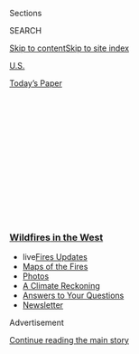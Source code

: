 <div id="app">

<div>

<div>

<div>

<div class="NYTAppHideMasthead css-1q2w90k e1suatyy0">

<div class="section css-ui9rw0 e1suatyy2">

<div class="css-eph4ug er09x8g0">

<div class="css-6n7j50">

</div>

<span class="css-1dv1kvn">Sections</span>

<div class="css-10488qs">

<span class="css-1dv1kvn">SEARCH</span>

</div>

[Skip to content](#site-content)[Skip to site
index](#site-index)

</div>

<div id="masthead-section-label" class="css-1wr3we4 eaxe0e00">

[U.S.](https://www.nytimes3xbfgragh.onion/section/us)

</div>

<div class="css-10698na e1huz5gh0">

</div>

</div>

<div id="masthead-bar-one" class="section hasLinks css-15hmgas e1csuq9d3">

<div class="css-uqyvli e1csuq9d0">

</div>

<div class="css-1uqjmks e1csuq9d1">

</div>

<div class="css-9e9ivx">

[](https://myaccount.nytimes3xbfgragh.onion/auth/login?response_type=cookie&client_id=vi)

</div>

<div class="css-1bvtpon e1csuq9d2">

[Today’s
Paper](https://www.nytimes3xbfgragh.onion/section/todayspaper)

</div>

</div>

</div>

</div>

<div data-aria-hidden="false">

<div id="site-content" data-role="main">

<div>

<div class="css-1aor85t" style="opacity:0.000000001;z-index:-1;visibility:hidden">

<div class="css-1hqnpie">

<div class="css-epjblv">

<span class="css-17xtcya">[U.S.](/section/us)</span><span class="css-x15j1o">|</span><span class="css-fwqvlz">How
the Wildfires Started, and Other Answers You
Need</span>

</div>

<div class="css-k008qs">

<div class="css-1iwv8en">

<span class="css-18z7m18"></span>

<div>

</div>

</div>

<span class="css-1n6z4y">https://nyti.ms/3mgYF7s</span>

<div class="css-1705lsu">

<div class="css-4xjgmj">

<div class="css-4skfbu" data-role="toolbar" data-aria-label="Social Media Share buttons, Save button, and Comments Panel with current comment count" data-testid="share-tools">

  - 
  - 
  - 
  - 
    
    <div class="css-6n7j50">
    
    </div>

  - 

</div>

</div>

</div>

</div>

</div>

</div>

<div class="css-13pd83m">

<div class="css-l9svim">

### [<span class="css-pa1jbp"><span class="css-1rxm0ex">Wildfires</span><span class="css-1rxm0ex"> in the West</span></span>](https://www.nytimes3xbfgragh.onion/spotlight/california-wildfires?name=styln-california-wildfires&region=TOP_BANNER&block=storyline_menu_recirc&action=click&pgtype=Article&impression_id=ae3633f0-f52e-11ea-90d3-2f0ff35b997f&variant=undefined)

  - <span class="css-1qkutce"><span class="css-12clwdu">live</span>[Fires
    Updates](https://www.nytimes3xbfgragh.onion/2020/09/12/us/wildfires-live-updates.html?name=styln-california-wildfires&region=TOP_BANNER&block=storyline_menu_recirc&action=click&pgtype=Article&impression_id=ae365b00-f52e-11ea-90d3-2f0ff35b997f&variant=undefined)</span>
  - <span class="css-1qkutce">[Maps of the
    Fires](https://www.nytimes3xbfgragh.onion/interactive/2020/us/fires-map-tracker.html?name=styln-california-wildfires&region=TOP_BANNER&block=storyline_menu_recirc&action=click&pgtype=Article&impression_id=ae365b01-f52e-11ea-90d3-2f0ff35b997f&variant=undefined)</span>
  - <span class="css-1qkutce">[Photos](https://www.nytimes3xbfgragh.onion/article/wildfires-photos-california-oregon-washington-state.html?name=styln-california-wildfires&region=TOP_BANNER&block=storyline_menu_recirc&action=click&pgtype=Article&impression_id=ae365b02-f52e-11ea-90d3-2f0ff35b997f&variant=undefined)</span>
  - <span class="css-1qkutce">[A Climate
    Reckoning](https://www.nytimes3xbfgragh.onion/2020/09/10/us/climate-change-california-wildfires.html?name=styln-california-wildfires&region=TOP_BANNER&block=storyline_menu_recirc&action=click&pgtype=Article&impression_id=ae365b03-f52e-11ea-90d3-2f0ff35b997f&variant=undefined)</span>
  - <span class="css-1qkutce">[Answers to Your
    Questions](https://www.nytimes3xbfgragh.onion/article/wildfires-california-oregon-washington.html?name=styln-california-wildfires&region=TOP_BANNER&block=storyline_menu_recirc&action=click&pgtype=Article&impression_id=ae365b04-f52e-11ea-90d3-2f0ff35b997f&variant=undefined)</span>
  - <span class="css-1qkutce">[Newsletter](https://www.nytimes3xbfgragh.onion/2020/09/09/us/california-wildfires.html?name=styln-california-wildfires&region=TOP_BANNER&block=storyline_menu_recirc&action=click&pgtype=Article&impression_id=ae365b05-f52e-11ea-90d3-2f0ff35b997f&variant=undefined)</span>

</div>

</div>

<div id="top-wrapper" class="css-1sy8kpn">

<div id="top-slug" class="css-l9onyx">

Advertisement

</div>

[Continue reading the main
story](#after-top)

<div class="ad top-wrapper" style="text-align:center;height:100%;display:block;min-height:250px">

<div id="top" class="place-ad" data-position="top" data-size-key="top">

</div>

</div>

<div id="after-top">

</div>

</div>

<div>

<div id="sponsor-wrapper" class="css-1hyfx7x">

<div id="sponsor-slug" class="css-19vbshk">

Supported by

</div>

[Continue reading the main
story](#after-sponsor)

<div id="sponsor" class="ad sponsor-wrapper" style="text-align:center;height:100%;display:block">

</div>

<div id="after-sponsor">

</div>

</div>

<div class="css-186x18t">

</div>

<div class="css-1vkm6nb ehdk2mb0">

# How the Wildfires Started, and Other Answers You Need

</div>

Wildfires are spreading across California, Washington and Oregon at an
astonishing rate. Here is what you need to know about how they started
and what you can do to protect yourself from the smoke.

<div class="css-79elbk" data-testid="photoviewer-wrapper">

<div class="css-z3e15g" data-testid="photoviewer-wrapper-hidden">

</div>

<div class="css-1a48zt4 ehw59r15" data-testid="photoviewer-children">

![<span class="css-16f3y1r e13ogyst0" data-aria-hidden="true">National
Guard members cut a fire line on the West Zone fire, formerly the Bear
Fire, part of the North Complex Fire, Thursday near Feather Falls,
Calif.</span><span class="css-cnj6d5 e1z0qqy90" itemprop="copyrightHolder"><span class="css-1ly73wi e1tej78p0">Credit...</span><span><span>Max
Whittaker for The New York
Times</span></span></span>](https://static01.graylady3jvrrxbe.onion/images/2020/09/11/us/11WILDFIRES-fireline/merlin_176840973_2052cd7d-9895-4efe-8579-7fc385c65513-articleLarge.jpg?quality=75&auto=webp&disable=upscale)

</div>

</div>

<div class="css-18e8msd">

<div class="css-vp77d3 epjyd6m0">

<div class="css-hus3qt ey68jwv0" data-aria-hidden="true">

[![Jill
Cowan](https://static01.graylady3jvrrxbe.onion/images/2018/12/10/multimedia/author-jill-cowan/author-jill-cowan-thumbLarge.png
"Jill Cowan")](https://www.nytimes3xbfgragh.onion/by/jill-cowan)

</div>

<div class="css-1baulvz">

By [<span class="css-1baulvz last-byline" itemprop="name">Jill
Cowan</span>](https://www.nytimes3xbfgragh.onion/by/jill-cowan)

</div>

</div>

  - Sept. 11,
    2020

  - 
    
    <div class="css-4xjgmj">
    
    <div class="css-pvvomx" data-role="toolbar" data-aria-label="Social Media Share buttons, Save button, and Comments Panel with current comment count" data-testid="share-tools">
    
      - 
      - 
      - 
      - 
        
        <div class="css-6n7j50">
        
        </div>
    
      - 
    
    </div>
    
    </div>

</div>

<div class="css-mdjrty">

[Leer en
español](https://www.nytimes3xbfgragh.onion/es/2020/09/10/espanol/estados-unidos/incendios-california-oregon-washington.html "Read in Spanish")

</div>

</div>

<div class="section meteredContent css-1r7ky0e" name="articleBody" itemprop="articleBody">

<div>

</div>

<div class="css-1fanzo5 StoryBodyCompanionColumn">

<div class="css-53u6y8">

[Wildfires](https://www.nytimes3xbfgragh.onion/2020/09/10/us/wildfires-help-ca-or-wa.html)
are burning across the West, plunging California and other states into
compounding crises. As residents confront the fires, the pall of smoke
they create, the region’s continuing heat wave and related challenges,
here are answers to some essential questions.

</div>

</div>

<div class="css-19qgada">

### Here’s what you need to know:

  - [How does this year compare to other wildfire
    seasons?](#link-2930ac44)
  - [How did the wildfires start?](#link-42b22137)
  - [Does climate change play a role?](#link-aec82cb)
  - [Where are the wildfires burning? Which ones are the most
    troubling?](#link-1ca35169)
  - [What is the Air Quality Index and is it safe to go
    outside?](#link-3db5b9c6)
  - [Why was the sky orange?](#link-6c4b976)
  - [Should I wear an N95 mask to protect myself from wildfire
    smoke?](#link-3cde46e0)

</div>

<div class="css-1fanzo5 StoryBodyCompanionColumn">

<div class="css-53u6y8">

## How does this year compare to other wildfire seasons?

This year [is one of the
worst](https://www.nytimes3xbfgragh.onion/2020/08/25/us/california-fires-why-this-year-is-different.html).

Cal Fire, the state’s fire agency, reported on Thursday that
firefighters were battling 29 major fires across the state, and that
more than 3.1 million acres have burned this year, far outstripping any
previous record in the state’s history.

The August Complex fire, which started last month, officially became
[the state’s biggest
wildfire](https://www.fire.ca.gov/media/11416/top20_acres.pdf) ever
recorded, burning 471,185 acres. The third and fourth biggest fires also
started last month.

</div>

</div>

<div class="css-1fanzo5 StoryBodyCompanionColumn">

<div class="css-53u6y8">

At least 23 people have died, including [at least 10
people](https://www.nytimes3xbfgragh.onion/2020/09/10/us/fires-oregon-california-wa-state.html?name=styln-california-wildfires&region=TOP_BANNER&block=storyline_menu_recirc&action=click&pgtype=Article&impression_id=82af8ab0-f443-11ea-afe2-79a10f00ab83&variant=1_Show#link-790daaac)
in the California mountain communities devastated by the Bear Fire and a
1-year-old baby in Washington. Officials worry that the toll will
continue to rise in coming days and weeks as more places become
accessible to rescuers and investigators.

Whole towns in California, as well as Oregon and Washington, have been
essentially burned to the ground.

Daniel Swain, a California climate expert, said recently that he was
alarmed by the sheer breadth and acreage of the blazes burning at the
same time across a variety of ecosystems. On top of that, it’s still
early in the wildfire season, which scientists have
warned<span class="css-8l6xbc evw5hdy0"> </span>is stretching longer and
longer.

“I’m running out of superlatives,” Mr. Swain said — and that was late
last month.

The fact that the fires this year are layered atop the continuing
coronavirus crisis is another reason that it feels so different. For
millions of Californians, the outdoors are a refuge. But now, smoke has
made the air outside toxic across much of the state, [national forests
are
closed](https://www.fs.usda.gov/detail/r5/news-events/?cid=FSEPRD799162),
and some of the places most [treasured by residents could be
damaged](https://www.nytimes3xbfgragh.onion/2020/08/28/us/california-fires-big-basin-redwoods.html).

## How did the wildfires start?

Most of the fires in California are caused by people. The El Dorado
Fire, which has grown to more than 10,000 acres, was ignited when a
family [used a “pyrotechnic
device”](https://www.nytimes3xbfgragh.onion/2020/09/07/us/gender-reveal-party-wildfire.html)
to announce the gender of a new baby.

</div>

</div>

<div class="css-1fanzo5 StoryBodyCompanionColumn">

<div class="css-53u6y8">

Many others are caused by more mundane human actions, like driving [a
car that sends
soot](https://www.nbcnews.com/news/us-news/vehicle-malfunction-behind-giant-apple-wildfire-california-officials-say-n1235711)
into dry vegetation, as was the case with the Apple Fire in Southern
California this year.

Still others have been caused by power transmission lines or other
utility equipment, which may spark and ignite fires in remote areas.
Pacific Gas and Electric equipment [caused the deadly Camp
Fire](https://www.nytimes3xbfgragh.onion/2019/05/15/business/pge-fire.html)
in 2018.

In Oregon, [The Statesman Journal
reported](https://www.statesmanjournal.com/story/news/2020/09/08/oregon-wildfires-santiam-canyon-fires-caused-downed-power-lines/5744657002/)
that fires in the Santiam Canyon area were ignited when falling trees
knocked down power lines.

But sometimes natural phenomena are to blame, igniting fires in
unavoidable ways. Unusual dry lightning storms sparked some of the
biggest blazes.

While it often takes investigators until long after fires have been
extinguished to determine what caused them, this year, [officials have
had to counter false social media rumors and
misinformation](https://www.nytimes3xbfgragh.onion/2020/09/10/us/antifa-wildfires.html?)
that the blazes were set by antifascist activists.

“We’re not seeing any indications of a mass politically influenced arson
campaign,” said Joy Krawczyk, a spokeswoman with the Oregon Department
of Forestry.

Once the fires get started, fierce winds [have blown them out of
control](https://www.nytimes3xbfgragh.onion/2020/09/09/us/wildfires-live-updates.html?#link-54181b61)
up and down the West Coast.

## Does climate change play a role?

Experts say that climate change is driving the severity of the fires —
how big they get, how quickly they spread, and how difficult it is to
fight them as they bear down on communities.

</div>

</div>

<div class="css-1fanzo5 StoryBodyCompanionColumn">

<div class="css-53u6y8">

This year’s fires have been made worse by a [record-shattering heat
wave](https://www.nytimes3xbfgragh.onion/2020/09/04/us/california-heat-wave.html?),
which scientists have said is part of the region’s [increasingly extreme
swings](https://www.nytimes3xbfgragh.onion/2019/03/01/us/california-today-extreme-weather-forecast.html)
between hot, dry weather, when fires are likely to start, and heavy rain
that spurs the growth of plants that will become fuel for fires the next
time the weather turns hot and dry.

Gov. Gavin Newsom of California has emphasized the ties between climate
change and the severity of this year’s fires.

“Never have I felt more of a sense of obligation and a sense of purpose
to maintain California’s leadership not only nationally but
internationally to face climate change head on,” he said on
Tuesday.

<div class="css-1o1i25" data-role="complementary" data-aria-labelledby="storyline-latest-updates">

<div class="css-13hf6pj">

<div class="css-8l22nw">

[Wildfires in the West
›](https://www.nytimes3xbfgragh.onion/spotlight/california-wildfires)

</div>

## [Live Updates](https://www.nytimes3xbfgragh.onion/2020/09/12/us/wildfires-live-updates.html)

<div class="css-1wvsuyz">

<span>Updated </span>

<div class="css-ki347z">

<span class="css-1stvlmo">Sept. 12, 2020, 2:53 p.m.
ET</span><span class="css-kpxlkr"></span>

</div>

<span class="css-1dv1kvn" data-aria-live="polite"></span>

</div>

  - [President Trump will visit California on Monday after destructive
    fires.](https://www.nytimes3xbfgragh.onion/2020/09/12/us/wildfires-live-updates.html#link-f3961ff)
  - [Shifting weather may improve firefighting conditions on the West
    Coast.](https://www.nytimes3xbfgragh.onion/2020/09/12/us/wildfires-live-updates.html#link-7e503ae9)
  - [Oregon’s fire marshal is temporarily replaced as firefighters
    battle
    blazes.](https://www.nytimes3xbfgragh.onion/2020/09/12/us/wildfires-live-updates.html#link-5e4c548d)

<div id="storyline-survey-latest-updates" class="css-l2wsxq styln-survey-component">

</div>

</div>

</div>

The legacy of a more than century-long [policy of total fire
suppression](https://www.nytimes3xbfgragh.onion/2020/09/10/climate/wildfires-climate-policy.html)
is also rearing its ugly head, experts have said. That policy of
extinguishing every fire has harmed ecosystems that naturally depend on
fires to clear space for new growth, as well [as Native American
communities](https://www.nytimes3xbfgragh.onion/2019/08/14/us/klamath-native-american-food.html)
who have used fire to care for huge swaths of land for millenniums.

## Where are the wildfires burning? Which ones are the most troubling?

There are currently dozens of fires burning across the West and many of
them are exploding in size, threatening communities, as well as fouling
the air for millions of people.

“The wildfire situation in California and Oregon has now escalated to
the point that I can no longer keep track of the countless massive,
fast-moving, and potentially very dangerous fires,” Mr. Swain, the
California climate expert, [wrote on
Twitter](https://twitter.com/Weather_West/status/1303458376085508096)
earlier this week. “The geographic scale and intensity of what is
transpiring is truly jarring.”

Meteorologists<span class="css-8l6xbc evw5hdy0"> </span>expressed alarm
at the rapid overnight [growth of the Bear
Fire](https://krcrtv.com/news/local/thousands-scramble-to-escape-bear-fire-as-it-approaches-lake-oroville)
on Wednesday, which [tore through mountain
communities](https://www.nytimes3xbfgragh.onion/2020/09/10/us/wildfires-live-updates.html?#link-7479402)
and came unsettlingly close to where [the town of
Paradise](https://www.mercurynews.com/2020/09/09/panic-in-paradise-nearby-bear-fire-triggers-locals-who-lost-everything-in-camp-fire-to-evacuate-again/)
was devastated<span class="css-8l6xbc evw5hdy0"> </span>in 2018 by [the
Camp
Fire](https://www.nytimes3xbfgragh.onion/interactive/2018/11/18/us/california-camp-fire-paradise.html),
the deadliest on record in the state. The Bear Fire is part of the North
Complex.

</div>

</div>

<div class="css-1fanzo5 StoryBodyCompanionColumn">

<div class="css-53u6y8">

<div class="css-1q1hscp">

<div class="css-1xk4eoy">

<div id="CA">

</div>

</div>

</div>

Over the weekend, the [Creek
Fire,](https://www.fire.ca.gov/incidents/2020/9/4/creek-fire/) which
prompted Mr. Newsom to declare a state of [emergency in Fresno, Mariposa
and Madera
Counties](https://www.nytimes3xbfgragh.onion/2020/09/08/us/california-wildfire-heat-wave.html?name=styln-california-wildfires&region=TOP_BANNER&block=storyline_menu_recirc&action=click&pgtype=Article&impression_id=453ed154-f258-11ea-86d9-af7918bbd709&variant=1_Show),
grew so explosively that members of the California National Guard had to
[rescue trapped campers by
helicopter](https://www.nytimes3xbfgragh.onion/2020/09/08/us/california-wildfires-helicopter-rescue.html?)
from the Sierra National Forest.

## What is the Air Quality Index and is it safe to go outside?

For millions of Californians fortunate enough to be outside the direct
path of the flames, [air
quality](https://www.nytimes3xbfgragh.onion/2020/09/11/climate/california-smoke-wildfires.html)
is a major concern. One look out the window in the Bay Area on Wednesday
morning would yield a pretty clear indication that things were not
normal.

</div>

</div>

<div>

</div>

<div class="css-1fanzo5 StoryBodyCompanionColumn">

<div class="css-53u6y8">

Beyond that, you can check
[AirNow](https://www.nytimes3xbfgragh.onion/2020/09/01/us/ca-air-quality-index.html),
a website and app run by the Environmental Protection Agency, for the
[Air Quality
Index](https://www.nytimes3xbfgragh.onion/2020/09/01/us/ca-air-quality-index.html).
The higher the index, the worse the air. Anything above 100 is bad for
sensitive groups — which includes even more people than usual, in light
of the pandemic. Experts have said that poor air quality could aggravate
Covid-19 symptoms or make people cough more, making them more contagious
if they are infected.

Some Bay Area residents [rely on
PurpleAir](https://www2.purpleair.com/), another website that uses data
from air quality sensors around the world.

If the air quality is poor in your area (and it is in much of
California), you should try to stay indoors with the windows closed if
possible. A high-efficiency air filter is helpful as well. Many
Californians, though, have neither option, and must head out to work
each day in [low-paid essential jobs, often in farm
fields](https://www.nytimes3xbfgragh.onion/2020/08/25/climate/california-farm-workers-climate-change.html).

</div>

</div>

<div class="css-1fanzo5 StoryBodyCompanionColumn">

<div class="css-53u6y8">

## Why was the sky orange?

According to [the Bay Area Air
District](https://twitter.com/AirDistrict/status/1303746736414883840),
the region’s air pollution control agency, the orange skies around San
Francisco and in much of Oregon and Washington were the result of ash
and smoke from fires, rising high and spread widely by strong winds. The
smoke particles tend to scatter blue light from the sun, while allowing
“yellow-orange-red light to reach the surface, causing skies to look
orange,” the agency [said on
Twitter.](https://twitter.com/AirDistrict/status/1303746927171784704)

If the smoke is thick enough, most of the sun’s light reaching that area
will be scattered and absorbed before reaching the ground, causing those
apocalyptically dark skies during the day.

## Should I wear an N95 mask to protect myself from wildfire smoke?

Ordinarily, the answer would probably be yes — although [a mask is not
as effective as just staying
indoors.](https://www.nytimes3xbfgragh.onion/2020/08/21/us/wildfire-smoke-covid-n95-masks.html)

But this is the opposite of an ordinary time, and public health
officials are advising against buying N95 respirator masks for personal
use, because the limited number available may be needed by medical
professionals and other workers who must be outside.

Wearing a more common cloth or surgical mask outside is a good idea —
though it shouldn’t be all you do to protect yourself from smoke, just
as a mask shouldn’t be your only precaution against the spread of the
coronavirus.

## How can we stop fires from happening?

Many experts say that’s the wrong question. Instead, they say,
policymakers must recognize that wildfires will happen, and discourage
or ban development in fire-prone areas. Local leaders must take steps to
make their communities easier to flee on short notice, they say, and
homeowners can do things to keep their homes from being damaged.

Forestry and fire management experts are increasingly saying that
[prescribed
burns](https://www.nytimes3xbfgragh.onion/2020/08/26/us/california-fire-prevention.html)
must become a bigger part of the strategy. In a prescribed burn,
firefighters and other professionals intentionally light fires in areas
where excess vegetation should be cleared, at times when the weather is
not too hot and dry to control the flames. Then when a wildfire strikes
those areas, it won’t burn as hot or as destructively.

</div>

</div>

</div>

<div>

</div>

<div>

</div>

<div>

</div>

<div>

<div id="bottom-wrapper" class="css-1ede5it">

<div id="bottom-slug" class="css-l9onyx">

Advertisement

</div>

[Continue reading the main
story](#after-bottom)

<div id="bottom" class="ad bottom-wrapper" style="text-align:center;height:100%;display:block;min-height:90px">

</div>

<div id="after-bottom">

</div>

</div>

</div>

</div>

</div>

## Site Index

<div>

</div>

## Site Information Navigation

  - [© <span>2020</span> <span>The New York Times
    Company</span>](https://help.nytimes3xbfgragh.onion/hc/en-us/articles/115014792127-Copyright-notice)

<!-- end list -->

  - [NYTCo](https://www.nytco.com/)
  - [Contact
    Us](https://help.nytimes3xbfgragh.onion/hc/en-us/articles/115015385887-Contact-Us)
  - [Work with us](https://www.nytco.com/careers/)
  - [Advertise](https://nytmediakit.com/)
  - [T Brand Studio](http://www.tbrandstudio.com/)
  - [Your Ad
    Choices](https://www.nytimes3xbfgragh.onion/privacy/cookie-policy#how-do-i-manage-trackers)
  - [Privacy](https://www.nytimes3xbfgragh.onion/privacy)
  - [Terms of
    Service](https://help.nytimes3xbfgragh.onion/hc/en-us/articles/115014893428-Terms-of-service)
  - [Terms of
    Sale](https://help.nytimes3xbfgragh.onion/hc/en-us/articles/115014893968-Terms-of-sale)
  - [Site
    Map](https://spiderbites.nytimes3xbfgragh.onion)
  - [Help](https://help.nytimes3xbfgragh.onion/hc/en-us)
  - [Subscriptions](https://www.nytimes3xbfgragh.onion/subscription?campaignId=37WXW)

</div>

</div>

</div>

</div>
